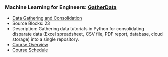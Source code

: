 ### Machine Learning for Engineers: [GatherData](https://www.apmonitor.com/pds/index.php/Main/GatherData)
- [Data Gathering and Consolidation](https://www.apmonitor.com/pds/index.php/Main/GatherData)
 - Source Blocks: 23
 - Description: Gathering data tutorials in Python for consolidating disparate data (Excel spreadsheet, CSV file, PDF report, database, cloud storage) into a single repository.
- [Course Overview](https://apmonitor.com/pds)
- [Course Schedule](https://apmonitor.com/pds/index.php/Main/CourseSchedule)
